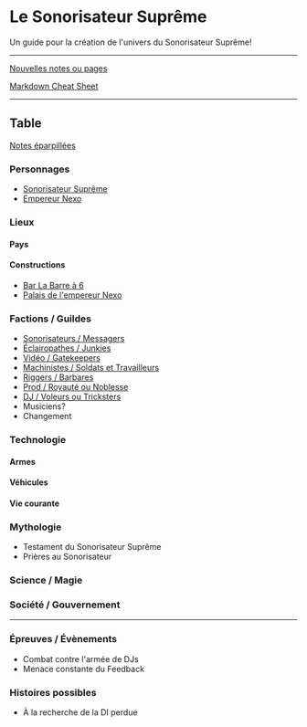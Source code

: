 # Le Sonorisateur Suprême
Un guide pour la création de l'univers du Sonorisateur Suprême!

---

[Nouvelles notes ou pages](Aide/creation-notes.md)

[Markdown Cheat Sheet](Aide/markdown-cheat-sheet.md)

---

## Table

[Notes éparpillées](Notes/notes_mix.md)

### Personnages
- [Sonorisateur Suprême](Personnages/sonorisateur-supreme.md)
- [Empereur Nexo](Personnages/nexo.md)

### Lieux
#### Pays

#### Constructions
- [Bar La Barre à 6](Lieux/Constructions/bar-6.md)
- [Palais de l'empereur Nexo](Lieux/Constructions/palais-nexo.md)

### Factions / Guildes
- [Sonorisateurs / Messagers](Guildes/son.md)
- [Éclairopathes / Junkies](Guildes/lx.md)
- [Vidéo / Gatekeepers](Guildes/video.md)
- [Machinistes / Soldats et Travailleurs](Guildes/machin.md)
- [Riggers / Barbares](Guildes/rig.md)
- [Prod / Royauté ou Noblesse](Guildes/prod.md)
- [DJ / Voleurs ou Tricksters](Guildes/dj.md)
- Musiciens?
- Changement
  
### Technologie
#### Armes

#### Véhicules

#### Vie courante

### Mythologie
- Testament du Sonorisateur Suprême
- Prières au Sonorisateur

### Science / Magie

### Société / Gouvernement

---

### Épreuves / Évènements
- Combat contre l'armée de DJs
- Menace constante du Feedback

### Histoires possibles
- À la recherche de la DI perdue



